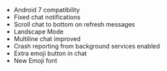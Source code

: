 * Android 7 compatibility
* Fixed chat notifications
* Scroll chat to bottom on refresh messages
* Landscape Mode
* Multiline chat improved
* Crash reporting from background services enabled
* Extra emoji button in chat
* New Emoji font
